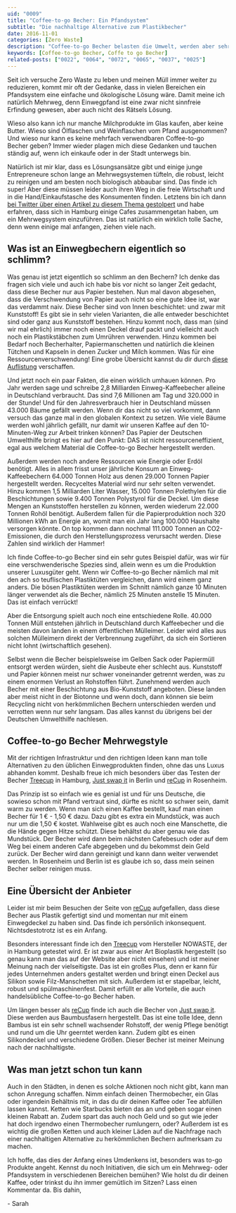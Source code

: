 ```yaml
---
uid: "0009"
title: "Coffee-to-go Becher: Ein Pfandsystem"
subtitle: "Die nachhaltige Alternative zum Plastikbecher"
date: 2016-11-01
categories: [Zero Waste]
description: "Coffee-to-go Becher belasten die Umwelt, werden aber sehr häufig verwendet. Was ist also die Lösung? Richtig, ein Pfandsystem!"
keywords: [Coffee-to-go Becher, Coffe to go Becher]
related-posts: ["0022", "0064", "0072", "0065", "0037", "0025"]
---
```

Seit ich versuche Zero Waste zu leben und meinen Müll immer weiter zu reduzieren, kommt mir oft der Gedanke, dass in vielen Bereichen ein Pfandsystem eine einfache und ökologische Lösung wäre. Damit meine ich natürlich Mehrweg, denn Einwegpfand ist eine zwar nicht sinnfreie Erfindung gewesen, aber auch nicht des Rätsels Lösung.

Wieso also kann ich nur manche Milchprodukte im Glas kaufen, aber keine Butter. Wieso sind Ölflaschen und Weinflaschen vom Pfand ausgenommen? Und wieso nur kann es keine mehrfach verwendbaren Coffee-to-go Becher geben? Immer wieder plagen mich diese Gedanken und tauchen ständig auf, wenn ich einkaufe oder in der Stadt unterwegs bin.
<!--more-->

Natürlich ist mir klar, dass es Lösungsansätze gibt und einige junge Entrepreneure schon lange an Mehrwegsystemen tüfteln, die robust, leicht zu reinigen und am besten noch biologisch abbaubar sind. Das finde ich super! Aber diese müssen leider auch ihren Weg in die freie Wirtschaft und in die Hand/Einkaufstasche des Konsumenten finden. Letztens bin ich dann [bei Twitter über einen Artikel zu diesem Thema gestolpert](http://www.bento.de/nachhaltigkeit/coffee-to-go-ist-bald-kein-muellproblem-mehr-954409/) und habe erfahren, dass sich in Hamburg einige Cafes zusammengetan haben, um ein Mehrwegsystem einzuführen. Das ist natürlich ein wirklich tolle Sache, denn wenn einige mal anfangen, ziehen viele nach.

## Was ist an Einwegbechern eigentlich so schlimm?
Was genau ist jetzt eigentlich so schlimm an den Bechern? Ich denke das fragen sich viele und auch ich habe bis vor nicht so langer Zeit gedacht, dass diese Becher nur aus Papier bestehen. Nun mal davon abgesehen, dass die Verschwendung von Papier auch nicht so eine gute Idee ist, war das verdammt naiv. Diese Becher sind von Innen beschichtet: und zwar mit Kunststoff! Es gibt sie in sehr vielen Varianten, die alle entweder beschichtet sind oder ganz aus Kunststoff bestehen. Hinzu kommt noch, dass man (sind wir mal ehrlich) immer noch einen Deckel drauf packt und vielleicht auch noch ein Plastikstäbchen zum Umrühren verwenden. Hinzu kommen bei Bedarf noch Becherhalter, Papiermanschetten und natürlich die kleinen Tütchen und Kapseln in denen Zucker und Milch kommen. Was für eine Ressourcenverschwendung! Eine grobe Übersicht kannst du dir durch [diese Auflistung](http://www.duh.de/fileadmin/_migrated/content_uploads/DUH_Coffee_to_go_OekoCheck_02.jpg) verschaffen.

Und jetzt noch ein paar Fakten, die einen wirklich umhauen können. Pro Jahr werden sage und schreibe 2,8 Milliarden Einweg-Kaffeebecher alleine in Deutschland verbraucht. Das sind 7,6 Millionen am Tag und 320.000 in der Stunde! Und für den Jahresverbrauch hier in Deutschland müssen 43.000 Bäume gefällt werden. Wenn dir das nicht so viel vorkommt, dann versuch das ganze mal in den globalen Kontext zu setzen. Wie viele Bäume werden wohl jährlich gefällt, nur damit wir unseren Kaffee auf den 10-Minuten-Weg zur Arbeit trinken können? Das Papier der Deutschen Umwelthilfe bringt es hier auf den Punkt: DAS ist nicht ressourceneffizient, egal aus welchem Material die Coffee-to-go Becher hergestellt werden.

Außerdem werden noch andere Ressourcen wie Energie oder Erdöl benötigt. Alles in allem frisst unser jährliche Konsum an Einweg-Kaffeebechern 64.000 Tonnen Holz aus denen 29.000 Tonnen Papier hergestellt werden. Recyceltes Material wird nur sehr selten verwendet. Hinzu kommen 1,5 Milliarden Liter Wasser, 15.000 Tonnen Polethylen für die Beschichtungen sowie 9.400 Tonnen Polystyrol für die Deckel. Um diese Mengen an Kunststoffen herstellen zu können, werden wiederum 22.000 Tonnen Rohöl benötigt. Außerdem fallen für die Papierproduktion noch 320 Millionen kWh an Energie an, womit man ein Jahr lang 100.000 Haushalte versorgen könnte. On top kommen dann nochmal 111.000 Tonnen an CO2-Emissionen, die durch den Herstellungsprozess verursacht werden. Diese Zahlen sind wirklich der Hammer!

Ich finde Coffee-to-go Becher sind ein sehr gutes Beispiel dafür, was wir für eine verschwenderische Spezies sind, allein wenn es um die Produktion unserer Luxusgüter geht. Wenn wir Coffee-to-go Becher nämlich mal mit den ach so teuflischen Plastiktüten vergleichen, dann wird einem ganz anders. Die bösen Plastiktüten werden im Schnitt nämlich ganze 10 Minuten länger verwendet als die Becher, nämlich 25 Minuten anstelle 15 Minuten. Das ist einfach verrückt!

Aber die Entsorgung spielt auch noch eine entschiedene Rolle. 40.000 Tonnen Müll entstehen jährlich in Deutschland durch Kaffeebecher und die meisten davon landen in einem öffentlichen Mülleimer. Leider wird alles aus solchen Mülleimern direkt der Verbrennung zugeführt, da sich ein Sortieren nicht lohnt (wirtschaftlich gesehen).

Selbst wenn die Becher beispielsweise im Gelben Sack oder Papiermüll entsorgt werden würden, sieht die Ausbeute eher schlecht aus. Kunststoff und Papier können meist nur schwer voneinander getrennt werden, was zu einem enormen Verlust an Rohstoffen führt. Zunehmend werden auch Becher mit einer Beschichtung aus Bio-Kunststoff angeboten. Diese landen aber meist nicht in der Biotonne und wenn doch, dann können sie beim Recycling nicht von herkömmlichen Bechern unterschieden werden und verrotten wenn nur sehr langsam. Das alles kannst du übrigens bei der Deutschen Umwelthilfe nachlesen.

## Coffee-to-go Becher Mehrwegstyle
Mit der richtigen Infrastruktur und den richtigen Ideen kann man tolle Alternativen zu den üblichen Einwegprodukten finden, ohne das uns Luxus abhanden kommt. Deshalb freue ich mich besonders über das Testen der Becher [Treecup](http://www.nowaste.eu/) in Hamburg, [Just swap it](http://justswapit.de/der-becher/) in Berlin und [reCup](https://recup.de/) in Rosenheim.

Das Prinzip ist so einfach wie es genial ist und für uns Deutsche, die sowieso schon mit Pfand vertraut sind, dürfte es nicht so schwer sein, damit warm zu werden. Wenn man sich einen Kaffee bestellt, kauf man einen Becher für 1 € - 1,50 € dazu. Dazu gibt es extra ein Mundstück, was auch nur um die 1,50 € kostet. Wahlweise gibt es auch noch eine Manschette, die die Hände gegen Hitze schützt. Diese behältst du aber genau wie das Mundstück. Der Becher wird dann beim nächsten Cafebesuch oder auf dem Weg bei einem anderen Cafe abgegeben und du bekommst dein Geld zurück. Der Becher wird dann gereinigt und kann dann weiter verwendet werden. In Rosenheim und Berlin ist es glaube ich so, dass mein seinen Becher selber reinigen muss.

## Eine Übersicht der Anbieter
Leider ist mir beim Besuchen der Seite von [reCup](https://recup.de/) aufgefallen, dass diese Becher aus Plastik gefertigt sind und momentan nur mit einem Einwegdeckel zu haben sind. Das finde ich persönlich inkonsequent. Nichtsdestotrotz ist es ein Anfang.

Besonders interessant finde ich den [Treecup](http://www.nowaste.eu/) vom Hersteller NOWASTE, der in Hamburg getestet wird. Er ist zwar aus einer Art Bioplastik hergestellt (so genau kann man das auf der Website aber nicht einsehen) und ist meiner Meinung nach der vielseitigste. Das ist ein großes Plus, denn er kann für jedes Unternehmen anders gestaltet werden und bringt einen Deckel aus Silikon sowie Filz-Manschetten mit sich. Außerdem ist er stapelbar, leicht, robust und spülmaschinenfest. Damit erfüllt er alle Vorteile, die auch handelsübliche Coffee-to-go Becher haben.

Um längen besser als [reCup](https://recup.de/) finde ich auch die Becher von [Just swap it](http://justswapit.de/der-becher/). Diese werden aus Baumbusfasern hergestellt. Das ist eine tolle Idee, denn Bambus ist ein sehr schnell wachsender Rohstoff, der wenig Pflege benötigt und rund um die Uhr geerntet werden kann. Zudem gibt es einen Silikondeckel und verschiedene Größen. Dieser Becher ist meiner Meinung nach der nachhaltigste.

## Was man jetzt schon tun kann
Auch in den Städten, in denen es solche Aktionen noch nicht gibt, kann man schon Anregung schaffen. Nimm einfach deinen Thermobecher, ein Glas oder irgendein Behältnis mit, in das du dir deinen Kaffee oder Tee abfüllen lassen kannst. Ketten wie Starbucks bieten das an und geben sogar einen kleinen Rabatt an. Zudem spart das auch noch Geld und so gut wie jeder hat doch irgendwo einen Thermobecher rumlungern, oder? Außerdem ist es wichtig die großen Ketten und auch kleiner Läden auf die Nachfrage nach einer nachhaltigen Alternative zu herkömmlichen Bechern aufmerksam zu machen.

Ich hoffe, das dies der Anfang eines Umdenkens ist, besonders was to-go Produkte angeht. Kennst du noch Initiativen, die sich um ein Mehrweg- oder Pfandsystem in verschiedenen Bereichen bemühen? Wie holst du dir deinen Kaffee, oder trinkst du ihn immer gemütlich im Sitzen? Lass einen Kommentar da. Bis dahin,

\- Sarah
